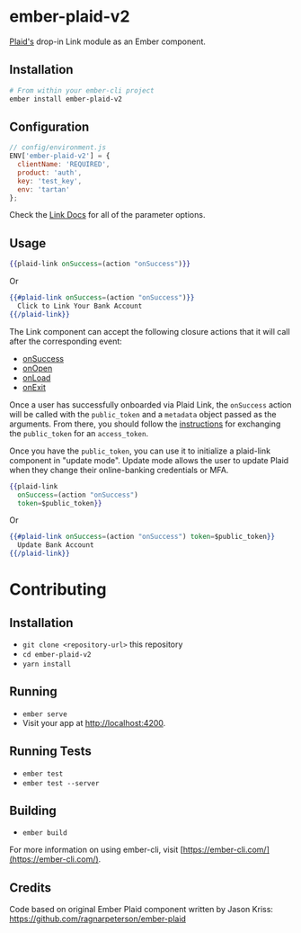 # ember-plaid-v2

[Plaid's](https://plaid.com/) drop-in Link module as an Ember component.

## Installation

```bash
# From within your ember-cli project
ember install ember-plaid-v2
```

## Configuration

```javascript
// config/environment.js
ENV['ember-plaid-v2'] = {
  clientName: 'REQUIRED',
  product: 'auth',
  key: 'test_key',
  env: 'tartan'
};
```

Check the [Link Docs](https://github.com/plaid/link#custom-integration) for all of the parameter options.

## Usage

```hbs
{{plaid-link onSuccess=(action "onSuccess")}}
```
Or
```hbs
{{#plaid-link onSuccess=(action "onSuccess")}}
  Click to Link Your Bank Account
{{/plaid-link}}
```
The Link component can accept the following closure actions that it will call after the corresponding event:

* [onSuccess](plaid.com/docs/api/#onsuccess-callback)
* [onOpen](plaid.com/docs/api/#open-function)
* [onLoad](plaid.com/docs/api/#parameter-reference)
* [onExit](plaid.com/docs/api/#onexit-callback)

Once a user has successfully onboarded via Plaid Link, the `onSuccess` action will be called with the `public_token` and a `metadata` object passed as the arguments. From there, you should follow the [instructions](https://github.com/plaid/link#step-3-write-server-side-handler) for exchanging the `public_token` for an `access_token`.

Once you have the `public_token`, you can use it to initialize a plaid-link component in "update mode". Update mode allows the user to update Plaid when they change their online-banking credentials or MFA.

```hbs
{{plaid-link
  onSuccess=(action "onSuccess")
  token=$public_token}}
```
Or
```hbs
{{#plaid-link onSuccess=(action "onSuccess") token=$public_token}}
  Update Bank Account
{{/plaid-link}}
```

# Contributing
## Installation
* `git clone <repository-url>` this repository
* `cd ember-plaid-v2`
* `yarn install`

## Running

* `ember serve`
* Visit your app at [http://localhost:4200](http://localhost:4200).

## Running Tests
<!-- TODO re-add yarn test once I figure it out -->
<!-- * `yarn test` (Runs `ember try:each` to test your addon against multiple Ember versions) -->

* `ember test`
* `ember test --server`

## Building

* `ember build`

For more information on using ember-cli, visit [https://ember-cli.com/](https://ember-cli.com/).

## Credits
Code based on original Ember Plaid component written by Jason Kriss: https://github.com/ragnarpeterson/ember-plaid
